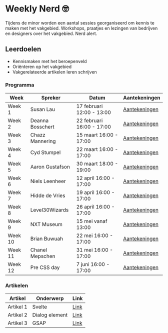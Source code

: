 # Weekly Nerd 🤓

Tijdens de minor worden een aantal sessies georganiseerd om kennis te maken met het vakgebied. 
Workshops, praatjes en lezingen van bedrijven en designers over het vakgebied. Nerd alert.

## Leerdoelen
- Kennismaken met het beroepenveld
- Oriënteren op het vakgebied
- Vakgerelateerde artikelen leren schrijven

### Programma

| Week    | Spreker             | Datum                      | Aantekeningen                                                                                              |
| ------- | ------------------- | -------------------------- | ---------------------------------------------------------------------------------------------------------- |
| Week 1  | Susan Lau           | 17 februari 12:00 - 13:00 | [Aantekeningen](https://github.com/DennisHvA/weekly-nerd-2223/wiki/Week-1)                               |
| Week 2  | Deanna Bosschert    | 22 februari 16:00 - 17:00 | [Aantekeningen](https://github.com/DennisHvA/weekly-nerd-2223/wiki/Week-2)                               |
| Week 3  | Chazz Mannering     | 15 maart 16:00 - 17:00    | [Aantekeningen](https://github.com/DennisHvA/weekly-nerd-2223/wiki/Week-3)                               |
| Week 4  | Cyd Stumpel         | 22 maart 16:00 - 17:00    | [Aantekeningen](https://github.com/DennisHvA/weekly-nerd-2223/wiki/Week-4)                               |
| Week 5  | Aaron Gustafson     | 30 maart 18:00 - 19:00    | [Aantekeningen](https://github.com/DennisHvA/weekly-nerd-2223/wiki/Week-5)                               |
| Week 6  | Niels Leenheer      | 12 april 16:00 - 17:00    | [Aantekeningen](https://github.com/DennisHvA/weekly-nerd-2223/wiki/Week-6)                               |
| Week 7  | Hidde de Vries      | 19 april 16:00 - 17:00    | [Aantekeningen](https://github.com/DennisHvA/weekly-nerd-2223/wiki/Week-7)                               |
| Week 8  | Level30Wizards      | 26 april 16:00 - 17:00    | [Aantekeningen](https://github.com/DennisHvA/weekly-nerd-2223/wiki/Week-8)                               |
| Week 9  | NXT Museum          | 15 mei vanaf 13:00        | [Aantekeningen](https://github.com/DennisHvA/weekly-nerd-2223/wiki/Week-9)                               |
| Week 10 | Brian Buwuah        | 22 mei 16:00 - 17:00      | [Aantekeningen](https://github.com/DennisHvA/weekly-nerd-2223/wiki/Week-10)                              |
| Week 11 | Chanel Mepschen     | 31 mei 16:00 - 17:00      | [Aantekeningen](https://github.com/DennisHvA/weekly-nerd-2223/wiki/Week-11)                              |
| Week 12 | Pre CSS day         | 7 juni 16:00 - 17:00      | [Aantekeningen](https://github.com/DennisHvA/weekly-nerd-2223/wiki/Week-12)


### Artikelen

| Artikel   | Onderwerp         | Link                                                                                       |
| --------- | ----------------- | ------------------------------------------------------------------------------------------ |
| Artikel 1 | Svelte            | [Link](https://github.com/DennisHvA/weekly-nerd-2223/wiki/artikel-1)                        |
| Artikel 2 | Dialog element    | [Link](https://github.com/DennisHvA/weekly-nerd-2223/wiki/artikel-2)                        |
| Artikel 3 | GSAP              | [Link](https://github.com/DennisHvA/weekly-nerd-2223/wiki/artikel-3)                        |